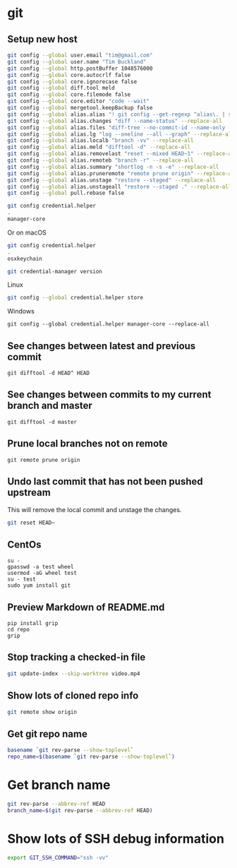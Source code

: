 # git

## Setup new host

```sh
git config --global user.email "tim@gmail.com"
git config --global user.name "Tim Buckland"
git config --global http.postBuffer 1048576000
git config --global core.autocrlf false
git config --global core.ignorecase false
git config --global diff.tool meld
git config --global core.filemode false
git config --global core.editor "code --wait"
git config --global mergetool.keepBackup false
git config --global alias.alias "! git config --get-regexp ^alias\. | sed -e s/^alias\.// -e s/\ /\ =\ /" --replace-all
git config --global alias.changes "diff --name-status" --replace-all
git config --global alias.files "diff-tree --no-commit-id --name-only -r" --replace-all
git config --global alias.lg "log --oneline --all --graph" --replace-all
git config --global alias.localb "branch -vv" --replace-all
git config --global alias.meld "difftool -d" --replace-all
git config --global alias.removelast "reset --mixed HEAD~1" --replace-all
git config --global alias.remoteb "branch -r" --replace-all
git config --global alias.summary "shortlog -n -s -e" --replace-all
git config --global alias.pruneremote "remote prune origin" --replace-all
git config --global alias.unstage "restore --staged" --replace-all
git config --global alias.unstageall "restore --staged ." --replace-all
git config --global pull.rebase false
```

```sh
git config credential.helper
.
manager-core
```

Or on macOS

```sh
git config credential.helper
.
osxkeychain
```

```sh
git credential-manager version
```

Linux

```sh
git config --global credential.helper store
```

Windows

```
git config --global credential.helper manager-core --replace-all
```

## See changes between latest and previous commit

```
git difftool -d HEAD^ HEAD
```

## See changes between commits to my current branch and master

```
git difftool -d master
```

## Prune local branches not on remote

```
git remote prune origin
```

## Undo last commit that has not been pushed upstream

This will remove the local commit and unstage the changes.

```sh
git reset HEAD~
```

## CentOs

```
su -
gpasswd -a test wheel
usermod -aG wheel test
su - test
sudo yum install git
```

## Preview Markdown of README.md

```
pip install grip
cd repo
grip
```

## Stop tracking a checked-in file

```sh
git update-index --skip-worktree video.mp4
```

## Show lots of cloned repo info

```sh
git remote show origin
```

## Get git repo name

```sh
basename `git rev-parse --show-toplevel`
repo_name=$(basename `git rev-parse --show-toplevel`)
```

# Get branch name

```sh
git rev-parse --abbrev-ref HEAD
branch_name=$(git rev-parse --abbrev-ref HEAD)
```

# Show lots of SSH debug information

```sh
export GIT_SSH_COMMAND="ssh -vv"
```
